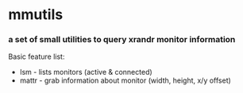 # mmutils

### a set of small utilities to query xrandr monitor information

Basic feature list:

* lsm - lists monitors (active & connected)
* mattr - grab information about monitor (width, height, x/y offset)


